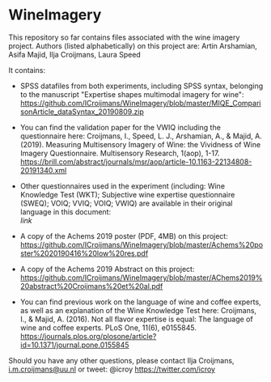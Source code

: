 # WineImagery

This repository so far contains files associated with the wine imagery project. Authors (listed alphabetically) on this project are: 
Artin Arshamian, Asifa Majid, Ilja Croijmans, Laura Speed

It contains: 
- SPSS datafiles from both experiments, including SPSS syntax, belonging to the manuscript "Expertise shapes multimodal imagery for wine": 
https://github.com/ICroijmans/WineImagery/blob/master/MIQE_ComparisonArticle_dataSyntax_20190809.zip
- You can find the validation paper for the VWIQ including the questionnaire here: 
Croijmans, I., Speed, L. J., Arshamian, A., & Majid, A. (2019). Measuring Multisensory Imagery of Wine: the Vividness of Wine Imagery Questionnaire. Multisensory Research, 1(aop), 1-17. https://brill.com/abstract/journals/msr/aop/article-10.1163-22134808-20191340.xml 
- Other questionnaires used in the experiment (including: Wine Knowledge Test (WKT); Subjective wine expertise questionnaire (SWEQ); VOIQ; VVIQ; VOIQ; VWIQ) are available in their original language in this document:  
*link*





- A copy of the Achems 2019 poster (PDF, 4MB) on this project: https://github.com/ICroijmans/WineImagery/blob/master/Achems%20poster%2020190416%20low%20res.pdf
- A copy of the Achems 2019 Abstract on this project: https://github.com/ICroijmans/WineImagery/blob/master/AChems2019%20abstract%20Croijmans%20et%20al.pdf

- You can find previous work on the language of wine and coffee experts, as well as an explanation of the Wine Knowledge Test here: 
Croijmans, I., & Majid, A. (2016). Not all flavor expertise is equal: The language of wine and coffee experts. PLoS One, 11(6), e0155845. https://journals.plos.org/plosone/article?id=10.1371/journal.pone.0155845

Should you have any other questions, please contact Ilja Croijmans, i.m.croijmans@uu.nl or tweet: @icroy https://twitter.com/icroy
